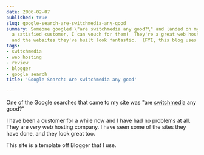 ```yaml
---
date: 2006-02-07
published: true
slug: google-search-are-switchmedia-any-good
summary: Someone googled \"are switchmedia any good?\" and landed on my blog.  As
  a satisfied customer, I can vouch for them!  They're a great web hosting company,
  and the websites they've built look fantastic.  (FYI, this blog uses a Blogger template.)
tags:
- switchmedia
- web hosting
- review
- blogger
- google search
title: 'Google Search: Are switchmedia any good'

---
```

One of the Google searches that came to my site was "are <a href="http://www.switchmedia.co.uk">switchmedia</a> any good?"<p />I have been a customer for a while now and I have had no problems at all.  They are very web hosting company.  I have seen some of the sites they have done, and they look great too.<p />This site is a template off Blogger that I use.<p />

